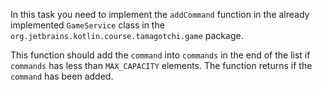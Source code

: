 In this task you need to implement the `addCommand` function in the already implemented `GameService` 
class in the `org.jetbrains.kotlin.course.tamagotchi.game` package.

This function should add the `command` into `commands` in the end of the list if `commands` has less than `MAX_CAPACITY` elements.
The function returns if the `command` has been added.
